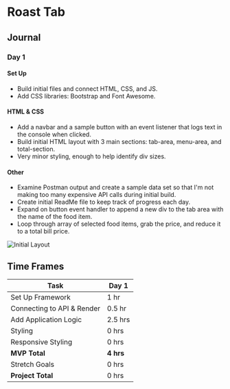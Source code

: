 # Roast Tab

## Journal

### Day 1

#### Set Up
- Build initial files and connect HTML, CSS, and JS.
- Add CSS libraries: Bootstrap and Font Awesome.

#### HTML & CSS
- Add a navbar and a sample button with an event listener that logs text in the console when clicked.
- Build initial HTML layout with 3 main sections: tab-area, menu-area, and total-section.
- Very minor styling, enough to help identify div sizes.

#### Other
- Examine Postman output and create a sample data set so that I'm not making too many expensive API calls during initial build.
- Create initial ReadMe file to keep track of progress each day.
- Expand on button event handler to append a new div to the tab area with the name of the food item.
- Loop through array of selected food items, grab the price, and reduce it to a total bill price.

![Initial Layout](https://i.imgur.com/eixEAK2.png)

## Time Frames
| Task                       | Day 1      |
| -------------------------- | ---------- |
| Set Up Framework           | 1 hr       |
| Connecting to API & Render | 0.5 hr     |
| Add Application Logic      | 2.5 hrs    |
| Styling                    | 0 hrs      |
| Responsive Styling         | 0 hrs      |
| **MVP Total**              | **4 hrs**  |
| Stretch Goals              | 0 hrs      |
| **Project Total**          | 0 hrs      |
